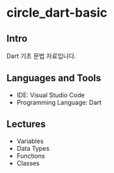 # circle_dart-basic

## Intro

Dart 기초 문법 자료입니다.

## Languages and Tools

- IDE: Visual Studio Code
- Programming Language: Dart

## Lectures

- Variables
- Data Types
- Functions
- Classes
